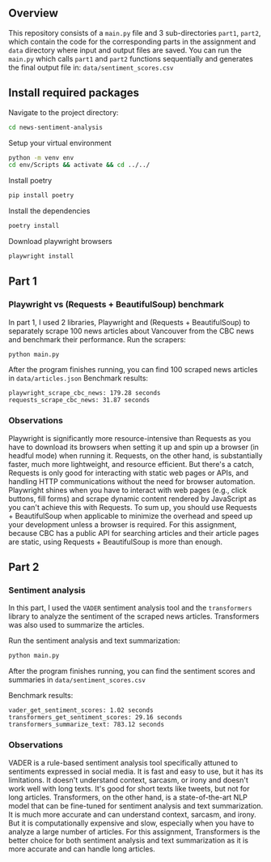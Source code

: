 ## Overview

This repository consists of a `main.py` file and 3 sub-directories `part1`, `part2`, which contain the code for the corresponding parts in the assignment and `data` directory where input and output files are saved.
You can run the `main.py` which calls `part1` and `part2` functions sequentially and generates the final output file in: `data/sentiment_scores.csv`
## Install required packages
Navigate to the project directory:
```bash
cd news-sentiment-analysis
```
Setup your virtual environment
```bash
python -m venv env
cd env/Scripts && activate && cd ../../
```
Install poetry
```bash
pip install poetry
```
Install the dependencies
```bash
poetry install
```
Download playwright browsers
```bash
playwright install
```
## Part 1
### Playwright vs (Requests + BeautifulSoup) benchmark
In part 1, I used 2 libraries, Playwright and (Requests + BeautifulSoup) to separately scrape 100 news articles about Vancouver from the CBC news and benchmark their performance.
Run the scrapers:
```python
python main.py
```
After the program finishes running, you can find 100 scraped news articles in `data/articles.json`
Benchmark results:
```
playwright_scrape_cbc_news: 179.28 seconds
requests_scrape_cbc_news: 31.87 seconds
```
### Observations
Playwright is significantly more resource-intensive than Requests as you have to download its browsers when setting it up and spin up a browser (in headful mode) when running it.
Requests, on the other hand, is substantially faster, much more lightweight, and resource efficient.
But there's a catch, Requests is only good for interacting with static web pages or APIs, and handling HTTP communications without the need for browser automation. 
Playwright shines when you have to interact with web pages (e.g., click buttons, fill forms) and scrape dynamic content rendered by JavaScript as you can't achieve this with Requests.
To sum up, you should use Requests + BeautifulSoup when applicable to minimize the overhead and speed up your development unless a browser is required.
For this assignment, because CBC has a public API for searching articles and their article pages are static, 
using Requests + BeautifulSoup is more than enough.

## Part 2
### Sentiment analysis
In this part, I used the `VADER` sentiment analysis tool and the `transformers` library to analyze the sentiment of the scraped news articles.
Transformers was also used to summarize the articles.

Run the sentiment analysis and text summarization:
```python
python main.py
```
After the program finishes running, you can find the sentiment scores and summaries in `data/sentiment_scores.csv`

Benchmark results:
```
vader_get_sentiment_scores: 1.02 seconds
transformers_get_sentiment_scores: 29.16 seconds
transformers_summarize_text: 783.12 seconds
```

### Observations
VADER is a rule-based sentiment analysis tool specifically attuned to sentiments expressed in social media.
It is fast and easy to use, but it has its limitations.
It doesn't understand context, sarcasm, or irony and doesn't work well with long texts. 
It's good for short texts like tweets, but not for long articles. 
Transformers, on the other hand, is a state-of-the-art NLP model that can be fine-tuned for sentiment analysis and text summarization.
It is much more accurate and can understand context, sarcasm, and irony.
But it is computationally expensive and slow, especially when you have to analyze a large number of articles.
For this assignment, Transformers is the better choice for both sentiment analysis and text summarization as
it is more accurate and can handle long articles.

